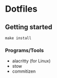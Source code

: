 # Dotfiles

## Getting started
```shell
make install
```

### Programs/Tools
- alacritty (for Linux)
- stow
- commitizen
